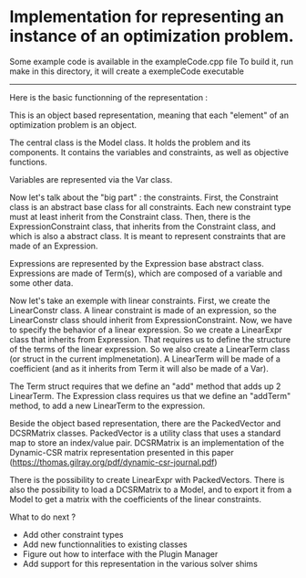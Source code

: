 #  Implementation for representing an instance of an optimization problem.

Some example code is available in the exampleCode.cpp file
To build it, run make in this directory, it will create a exempleCode executable

-----------------------------------------------------------

Here is the basic functionning of the representation :

This is an object based representation, meaning that each "element" of an optimization problem is an object.

The central class is the Model class. It holds the problem and its components.
It contains the variables and constraints, as well as objective functions.

Variables are represented via the Var class.

Now let's talk about the "big part" : the constraints. First, the Constraint class is an abstract base class for all constraints.
Each new constraint type must at least inherit from the Constraint class.
Then, there is the ExpressionConstraint class, that inherits from the Constraint class, and which is also a abstract class. It is meant to represent constraints that are made of an Expression.

Expressions are represented by the Expression base abstract class. Expressions are made of Term(s), which are composed of a variable and some other data.

Now let's take an exemple with linear constraints. First, we create the LinearConstr class. A linear constraint is made of an expression, so the LinearConstr class should inherit from ExpressionConstraint. 
Now, we have to specify the behavior of a linear expression. So we create a LinearExpr class that inherits from Expression. 
That requires us to define the structure of the terms of the linear expression. So we also create a LinearTerm class (or struct in the current implmenetation). 
A LinearTerm will be made of a coefficient (and as it inherits from Term it will also be made of a Var).

The Term struct requires that we define an "add" method that adds up 2 LinearTerm.
The Expression class requires us that we define an "addTerm" method, to add a new LinearTerm to the expression.



Beside the object based representation, there are the PackedVector and DCSRMatrix classes.
PackedVector is a utility class that uses a standard map to store an index/value pair.
DCSRMatrix is an implementation of the Dynamic-CSR matrix representation presented in this paper (https://thomas.gilray.org/pdf/dynamic-csr-journal.pdf)

There is the possibility to create LinearExpr with PackedVectors.
There is also the possibility to load a DCSRMatrix to a Model, and to export it from a Model to get a matrix with the coefficients of the linear constraints.


What to do next ?
- Add other constraint types
- Add new functionnalities to existing classes
- Figure out how to interface with the Plugin Manager
- Add support for this representation in the various solver shims